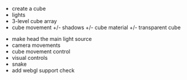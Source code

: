 + create a cube
+ lights
+ 3-level cube array
+ cube movement
+/- shadows
+/- cube material
+/- transparent cube
- make head the main light source
- camera movements
- cube movement control
- visual controls
- snake
- add webgl support check
